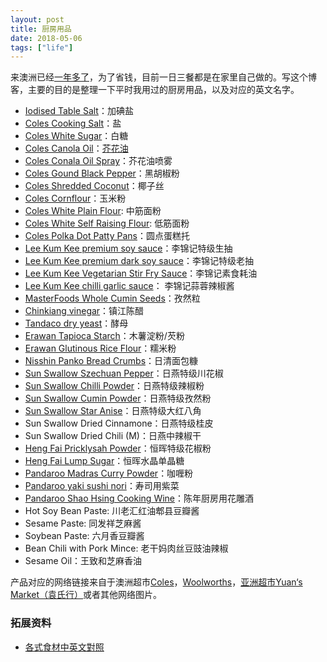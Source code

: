 ```yaml
---
layout: post
title: 厨房用品
date: 2018-05-06
tags: ["life"]
---
```



来澳洲已经[一年多了](http://zjuwhw.github.io/2016/12/18/phd-application.html)，为了省钱，目前一日三餐都是在家里自己做的。写这个博客，主要的目的是整理一下平时我用过的厨房用品，以及对应的英文名字。

- [Iodised Table Salt](https://shop.coles.com.au/a/a-national/product/saxa-table-salt-iodised)：加碘盐
- [Coles Cooking Salt](https://shop.coles.com.au/a/a-national/product/coles-smart-buy-salt-cooking)：盐
- [Coles White Sugar](https://shop.coles.com.au/a/a-national/product/coles-sugar-white)：白糖
- [Coles Canola Oil](https://shop.coles.com.au/a/a-national/product/coles-brand-oil-canola)：[芥花油](https://zh.wikipedia.org/wiki/%E8%8F%9C%E7%B1%BD%E6%B2%B9)
- [Coles Conala Oil Spray](https://shop.coles.com.au/a/a-vic-metro-roxburgh/product/coles-oil-canola-cooking-spray)：芥花油喷雾
- [Coles Gound Black Pepper](https://shop.coles.com.au/a/a-national/product/coles-ground-black-pepper)：黑胡椒粉
- [Coles Shredded Coconut](https://shop.coles.com.au/a/a-national/product/coles-shredded-coconut)：椰子丝
- [Coles Cornflour](https://shop.coles.com.au/a/a-national/product/coles-cornflour)：玉米粉
- [Coles White Plain Flour](https://shop.coles.com.au/a/a-national/product/coles-flour-plain-white-5880841p): 中筋面粉
- [Coles White Self Raising Flour](https://shop.coles.com.au/a/a-national/product/coles-flour-self-raising-white): 低筋面粉
- [Coles Polka Dot Patty Pans](https://shop.coles.com.au/a/a-national/product/coles-polka-dot-patty-pans)：圆点蛋糕托
- [Lee Kum Kee premium soy sauce](https://shop.coles.com.au/a/a-national/product/lee-kum-kee-sauce-soy-premium)：李锦记特级生抽
- [Lee Kum Kee premium dark soy sauce](https://www.amazon.com/Lee-Kum-Kee-Premium-Sauce/dp/B0001EJ4CU)：李锦记特级老抽
- [Lee Kum Kee Vegetarian Stir Fry Sauce](https://shop.coles.com.au/a/a-national/product/lee-kum-kee-sauce-vegetarian-stir-fry)：李锦记素食耗油
- [Lee Kum Kee chilli garlic sauce](https://shop.coles.com.au/a/a-national/product/lee-kum-kee-sauce-chilli-garlic)： 李锦记蒜蓉辣椒酱
- [MasterFoods Whole Cumin Seeds](https://shop.coles.com.au/a/a-national/product/masterfoods-cumin-seed-whole)：孜然粒
- [Chinkiang vinegar](https://www.woolworths.com.au/shop/productdetails/274623/chin-kiang-ingredients-vinegar)：镇江陈醋
- [Tandaco dry yeast](https://shop.coles.com.au/a/a-national/product/tandaco-yeast-dry)：酵母
- [Erawan Tapioca Starch](https://shop.coles.com.au/a/a-national/product/erawan-tapioca-starch)：木薯淀粉/芡粉
- [Erawan Glutinous Rice Flour](https://shop.coles.com.au/a/a-national/product/erawan-flour-rice-glutinous)：糯米粉
- [Nisshin Panko Bread Crumbs](https://shop.coles.com.au/a/a-national/product/nisshin-bread-crumbs-panko)：日清面包糠
- [Sun Swallow Szechuan Pepper](https://www.woolworths.com.au/Shop/ProductDetails/848770/sun-swallow-szechuan-pepper)：日燕特级川花椒
- [Sun Swallow Chilli Powder](https://yuensmarket.com.au/product/pssschp113)：日燕特级辣椒粉
- [Sun Swallow Cumin Powder](https://yuensmarket.com.au/product/pssscup113)：日燕特级孜然粉
- [Sun Swallow Star Anise](https://www.buyasianfood.com.au/_products/HerbsSpices(Dried)/SunSwallowStarAnise50G-61-5090-.aspx)：日燕特级大红八角
- Sun Swallow Dried Cinnamone：日燕特级桂皮
- Sun Swallow Dried Chili (M)：日燕中辣椒干
- [Heng Fai Pricklysah Powder](http://www.crazyasia.com.au/spices/heng-fai-xanthoxylum-piperitun-pricklyash-powder-100g?zenid=cqh4479ub17fgt5j1kjr3gtrf4)：恒晖特级花椒粉
- [Heng Fai Lump Sugar](http://www.hengfai.com.au/getdetailitem.php?string=4c756d70205375676172)：恒晖水晶单晶糖
- [Pandaroo Madras Curry Powder](https://www.buyasianfood.com.au/_products/HerbsSpices(Dried)/PandarooMadrasCurryPowder-61-22348-.aspx)：咖喱粉
- [Pandaroo yaki sushi nori](https://www.buyasianfood.com.au/_products/JapaneseKorean/Seaweed/PandarooYakiNoriForSushi25G-125-2323-.aspx)：寿司用紫菜
- [Pandaroo Shao Hsing Cooking Wine](http://www.exoticgroceries.com.au//product_info.php?manufacturers_id=2434Pandaroo&products_id=43759&osCsid=fa428v57uh35e3hjvntjntcn24)：陈年厨房用花雕酒
- Hot Soy Bean Paste: 川老汇红油郫县豆瓣酱
- Sesame Paste: 同发祥芝麻酱
- Soybean Paste: 六月香豆瓣酱
- Bean Chili with Pork Mince: 老干妈肉丝豆豉油辣椒
- Sesame Oil：王致和芝麻香油



产品对应的网络链接来自于澳洲超市[Coles](https://shop.coles.com.au/a/a-national/everything/browse)，[Woolworths](https://www.woolworths.com.au/)，[亚洲超市Yuan‘s Market（袁氏行）](https://yuensmarket.com.au/)或者其他网络图片。

### 拓展资料

- [各式食材中英文對照](https://www.douban.com/note/197799643/)